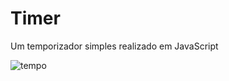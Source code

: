 # Timer
Um temporizador  simples realizado em JavaScript

![tempo](https://github.com/Kainom/Timer/assets/132066859/084642d6-76e1-41fa-addd-2dd4680ef0c6)
